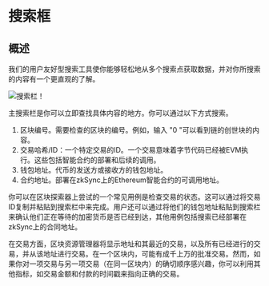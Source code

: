 # 搜索框

## 概述

我们的用户友好型搜索工具使你能够轻松地从多个搜索点获取数据，并对你所搜索的内容有一个更直观的了解。

![搜索栏！](../../../assets/images/search-bar.png "搜索栏")

主搜索栏是你可以立即查找具体内容的地方。你可以通过以下方式搜索。
‍

1. 区块编号。需要检查的区块的编号。例如，输入 "0 "可以看到链的创世块的内容。
2. 交易哈希/ID：一个特定交易的ID。一个交易意味着字节代码已经被EVM执行。这些包括智能合约的部署和后续的调用。
3. 钱包地址。代币的发送方或接收方的钱包地址。
4. 合约地址。部署在zkSync上的Ethereum智能合约的可调用地址。

你可以在区块探索器上尝试的一个常见用例是检查交易的状态。这可以通过将交易ID复制并粘贴到搜索栏中来完成。用户还可以通过将他们的钱包地址粘贴到搜索栏来确认他们正在等待的加密货币是否已经到达，其他用例包括搜索已经部署在zkSync上的合同地址。

在交易方面，区块资源管理器将显示地址和其最近的交易，以及所有已经进行的交易，并从该地址进行交易。在一个区块内，可能有成千上万的批准交易。然而，如果你对一项交易与另一项交易（在同一区块内）的确切顺序感兴趣，你可以利用其他指标，如交易金额和付款的时间戳来指向正确的交易。

